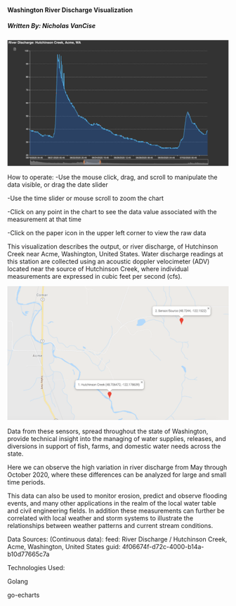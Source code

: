 #### Washington River Discharge Visualization
##### Written By: Nicholas VanCise

![](https://github.com/Terbine/projects/blob/master/river_discharge_wa/graphics/demo.png)

How to operate:
-Use the mouse click, drag, and scroll to manipulate the data visible, or drag the date slider

-Use the time slider or mouse scroll to zoom the chart

-Click on any point in the chart to see the data value associated with the measurement at that time

-Click on the paper icon in the upper left corner to view the raw data


This visualization describes the output, or river discharge, of Hutchinson Creek near Acme, Washington, United States.
Water discharge readings at this station are collected using an acoustic doppler velocimeter (ADV) located near the source of Hutchinson Creek,
where individual measurements are expressed in cubic feet per second (cfs).

![](https://github.com/Terbine/projects/blob/master/river_discharge_wa/graphics/locations.png)

Data from these sensors, spread throughout the state of Washington, provide technical insight into the managing of water supplies, releases,
and diversions in support of fish, farms, and domestic water needs across the state.

Here we can observe the high variation in river discharge from May through October 2020, where these differences can be analyzed for large
and small time periods.

This data can also be used to monitor erosion, predict and observe flooding events, and many other applications in the realm of the local
water table and civil engineering fields. In addition these measurements can further be correlated with local weather and storm systems to
illustrate the relationships between weather patterns and current stream conditions.

Data Sources:
(Continuous data): feed: River Discharge / Hutchinson Creek, Acme, Washington, United States guid: 4f06674f-d72c-4000-b14a-b10d77665c7a

Technologies Used:

Golang

go-echarts
